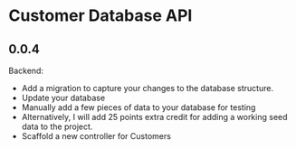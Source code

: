 # Customer Database API
## 0.0.4
Backend:
- Add a migration to capture your changes to the database structure.
- Update your database
- Manually add a few pieces of data to your database for testing
- Alternatively, I will add 25 points extra credit for adding a working seed data to the project.
- Scaffold a new controller for Customers